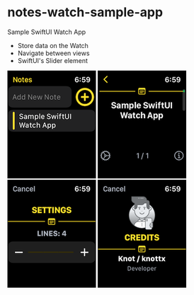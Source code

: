 # notes-watch-sample-app
Sample SwiftUI Watch App
- Store data on the Watch
- Navigate between views
- SwiftUI's Slider element

![ScreenShot](ScreenShots/ss1.png) ![ScreenShot](ScreenShots/ss2.png) ![ScreenShot](ScreenShots/ss3.png) ![ScreenShot](ScreenShots/ss4.png)
